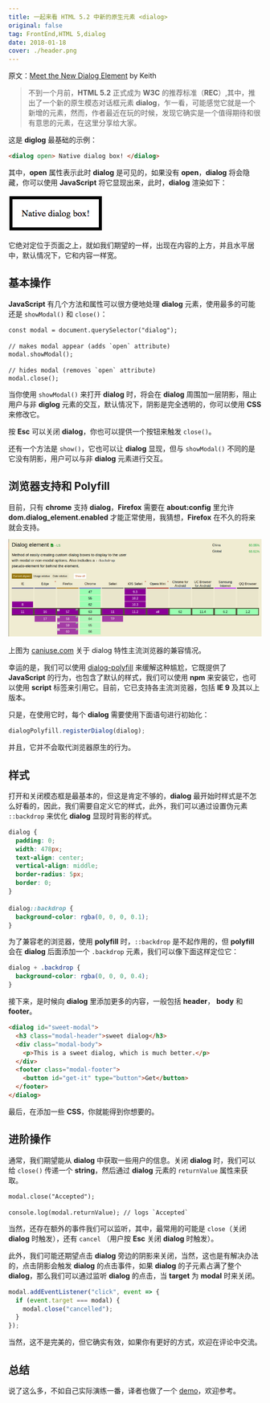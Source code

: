 ```yaml
---
title: 一起来看 HTML 5.2 中新的原生元素 <dialog>
original: false
tag: FrontEnd,HTML 5,dialog
date: 2018-01-18
cover: ./header.png
---
```


原文：[Meet the New Dialog Element](https://keithjgrant.com/posts/2018/meet-the-new-dialog-element) by Keith

> 不到一个月前，**HTML 5.2** 正式成为 **W3C** 的推荐标准（**REC**）,其中，推出了一个新的原生模态对话框元素 **dialog**，乍一看，可能感觉它就是一个新增的元素，然而，作者最近在玩的时候，发现它确实是一个值得期待和很有意思的元素，在这里分享给大家。

这是 **diglog** 最基础的示例：

```html
<dialog open> Native dialog box! </dialog>
```

其中，**open** 属性表示此时 **dialog** 是可见的，如果没有 **open**，**dialog** 将会隐藏，你可以使用 **JavaScript** 将它显现出来，此时，**dialog** 渲染如下：

![dialog](./images/dialog.png)

它绝对定位于页面之上，就如我们期望的一样，出现在内容的上方，并且水平居中，默认情况下，它和内容一样宽。

## 基本操作

**JavaScript** 有几个方法和属性可以很方便地处理 **dialog** 元素，使用最多的可能还是 `showModal()` 和 `close()`：

```js{4,7}
const modal = document.querySelector("dialog");

// makes modal appear (adds `open` attribute)
modal.showModal();

// hides modal (removes `open` attribute)
modal.close();
```

当你使用 `showModal()` 来打开 **dialog** 时，将会在 **dialog** 周围加一层阴影，阻止用户与非 **diglog** 元素的交互，默认情况下，阴影是完全透明的，你可以使用 **CSS** 来修改它。

按 **Esc** 可以关闭 **dialog**，你也可以提供一个按钮来触发 `close()`。

还有一个方法是 `show()`，它也可以让 **dialog** 显现，但与 `showModal()` 不同的是它没有阴影，用户可以与非 **dialog** 元素进行交互。

## 浏览器支持和 Polyfill

目前，只有 **chrome** 支持 **dialog**，**Firefox** 需要在 **about:config** 里允许 **dom.dialog_element.enabled** 才能正常使用，我猜想，**Firefox** 在不久的将来就会支持。

![can i use](./images/can-i-use.png)

上图为 [caniuse.com](http://caniuse.com/#search=dialog) 关于 dialog 特性主流浏览器的兼容情况。

幸运的是，我们可以使用 [dialog-polyfill](https://github.com/GoogleChrome/dialog-polyfill) 来缓解这种尴尬，它既提供了 **JavaScript** 的行为，也包含了默认的样式，我们可以使用 **npm** 来安装它，也可以使用 **script** 标签来引用它。目前，它已支持各主流浏览器，包括 **IE 9** 及其以上版本。

只是，在使用它时，每个 **dialog** 需要使用下面语句进行初始化：

```js
dialogPolyfill.registerDialog(dialog);
```

并且，它并不会取代浏览器原生的行为。

## 样式

打开和关闭模态框是最基本的，但这是肯定不够的，**dialog** 最开始时样式是不怎么好看的，因此，我们需要自定义它的样式，此外，我们可以通过设置伪元素 `::backdrop` 来优化 **dialog** 显现时背影的样式。

```css
dialog {
  padding: 0;
  width: 478px;
  text-align: center;
  vertical-align: middle;
  border-radius: 5px;
  border: 0;
}

dialog::backdrop {
  background-color: rgba(0, 0, 0, 0.1);
}
```

为了兼容老的浏览器，使用 **polyfill** 时，`::backdrop` 是不起作用的，但 **polyfill** 会在 **dialog** 后面添加一个 `.backdrop` 元素，我们可以像下面这样定位它：

```css
dialog + .backdrop {
  background-color: rgba(0, 0, 0, 0.4);
}
```

接下来，是时候向 **dialog** 里添加更多的内容，一般包括 **header**， **body** 和 **footer**。

```html
<dialog id="sweet-modal">
  <h3 class="modal-header">sweet dialog</h3>
  <div class="modal-body">
    <p>This is a sweet dialog, which is much better.</p>
  </div>
  <footer class="modal-footer">
    <button id="get-it" type="button">Get</button>
  </footer>
</dialog>
```

最后，在添加一些 **CSS**，你就能得到你想要的。

## 进阶操作

通常，我们期望能从 **dialog** 中获取一些用户的信息。关闭 **dialog** 时，我们可以给 `close()` 传递一个 **string**，然后通过 **dialog** 元素的 `returnValue` 属性来获取。

```js{3}
modal.close("Accepted");

console.log(modal.returnValue); // logs `Accepted`
```

当然，还存在额外的事件我们可以监听，其中，最常用的可能是 `close`（关闭 **dialog** 时触发），还有 `cancel` （用户按 **Esc** 关闭 **dialog** 时触发）。

此外，我们可能还期望点击 **dialog** 旁边的阴影来关闭，当然，这也是有解决办法的，点击阴影会触发 **dialog** 的点击事件，如果 **dialog** 的子元素占满了整个 **dialog**，那么我们可以通过监听 **dialog** 的点击，当 **target** 为 **modal** 时来关闭。

```js
modal.addEventListener("click", event => {
  if (event.target === modal) {
    modal.close("cancelled");
  }
});
```

当然，这不是完美的，但它确实有效，如果你有更好的方式，欢迎在评论中交流。

## 总结

说了这么多，不如自己实际演练一番，译者也做了一个 [demo](https://codepen.io/FengShangWuQi/pen/qpMgZB)，欢迎参考。
